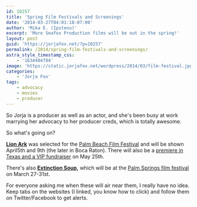 ```yaml
---
id: 10257
title: 'Spring Film Festivals and Screenings'
date: '2014-03-27T04:01:18-07:00'
author: 'Mika E. (Ipstenu)'
excerpt: 'More Seafox Production films will be out in the spring!'
layout: post
guid: 'https://jorjafox.net/?p=10257'
permalink: /2014/spring-film-festivals-and-screenings/
astra_style_timestamp_css:
    - '1634404784'
image: 'https://static.jorjafox.net/wordpress/2014/03/film-festival.jpg'
categories:
    - 'Jorja Fox'
tags:
    - advocacy
    - movies
    - producer
---
```


So Jorja is a producer as well as an actor, and she's been busy at work marrying her advocacy to her producer creds, which is totally awesome.

So what's going on?

<strong><a href="http://www.lionarkthemovie.com/">Lion Ark</a></strong> was selected for the <a href="http://www.lionarkthemovie.com/news/lions-come-roaring-into-the-palm-beach-international-film-festival/">Palm Beach Film Festival</a> and will be shown April5th and 9th (the later in Boca Raton). There will also be a <a href="http://www.austintheatre.org/site/Calendar?id=37522&amp;view=Detail">premiere in Texas and a VIP fundraiser</a> on May 25th.

There's also <a href="http://extinctionsoupmovie.com/"><strong>Extinction Soup,</strong></a> which will be at the <a href="http://www.americandocumentaryfilmfestival.com/#!official-selections-a-e/c1ejq">Palm Springs film festival</a> on March 27-31st.

For everyone asking me when these will air near them, I really have no idea. Keep tabs on the websites (I linked, you know how to click) and follow them on Twitter/Facebook to get alerts.